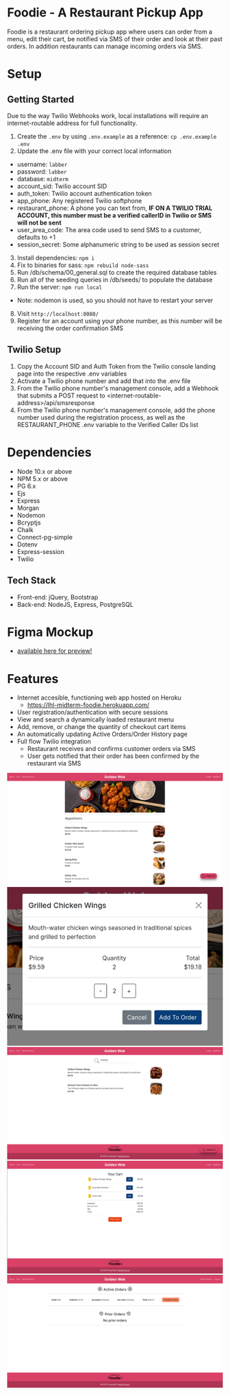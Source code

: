 Foodie - A Restaurant Pickup App
=========
Foodie is a restaurant ordering pickup app where users can order from a menu, edit their cart, be notified via SMS of their order and look at their past orders. In addition restaurants can manage incoming orders via SMS.

# Setup
## Getting Started

Due to the way Twilio Webhooks work, local installations will require an internet-routable address for full functionality.

1. Create the `.env` by using `.env.example` as a reference: `cp .env.example .env`
2. Update the .env file with your correct local information 
  - username: `labber` 
  - password: `labber` 
  - database: `midterm`
  - account_sid: Twilio account SID
  - auth_token: Twilio account authentication token
  - app_phone: Any registered Twilio softphone
  - restaurant_phone: A phone you can text from, **IF ON A TWILIO TRIAL ACCOUNT, this number must be a verified callerID in Twilio or SMS will not be sent**
  - user_area_code: The area code used to send SMS to a customer, defaults to +1
  - session_secret: Some alphanumeric string to be used as session secret
3. Install dependencies: `npm i`
4. Fix to binaries for sass: `npm rebuild node-sass`
5. Run /db/schema/00_general.sql to create the required database tables
6. Run all of the seeding queries in /db/seeds/ to populate the database
7. Run the server: `npm run local`
  - Note: nodemon is used, so you should not have to restart your server
8. Visit `http://localhost:8080/`
9. Register for an account using your phone number, as this number will be receiving the order confirmation SMS

## Twilio Setup

1. Copy the Account SID and Auth Token from the Twilio console landing page into the respective .env variables
2. Activate a Twilio phone number and add that into the .env file
3. From the Twilio phone number's management console, add a Webhook that submits a POST request to \<internet-routable-address\>/api/smsresponse
4. From the Twilio phone number's management console, add the phone number used during the registration process, as well as the RESTAURANT_PHONE .env variable to the Verified Caller IDs list

# Dependencies

- Node 10.x or above
- NPM 5.x or above
- PG 6.x
- Ejs
- Express
- Morgan
- Nodemon
- Bcryptjs
- Chalk
- Connect-pg-simple
- Dotenv
- Express-session
- Twilio

## Tech Stack
- Front-end: jQuery, Bootstrap
- Back-end: NodeJS, Express, PostgreSQL

# Figma Mockup
- [available here for preview!](https://www.figma.com/file/Z80zlJ6iuhuxJ72g0bQsYC/Assets-%2B-pages?node-id=4%3A14)


# Features

- Internet accesible, functioning web app hosted on Heroku
  - https://lhl-midterm-foodie.herokuapp.com/
- User registration/authentication with secure sessions
- View and search a dynamically loaded restaurant menu
- Add, remove, or change the quantity of checkout cart items
- An automatically updating Active Orders/Order History page 
- Full flow Twilio integration
  - Restaurant receives and confirms customer orders via SMS
  - User gets notified that their order has been confirmed by the restaurant via SMS
  
![Menu](https://github.com/robotsch/Foodie/blob/main/docs/landing-page.png)
![Select food item](https://github.com/robotsch/Foodie/blob/main/docs/select-fooditem.png)
![Search menu](https://github.com/robotsch/Foodie/blob/main/docs/search.png)
![Cart with items](https://github.com/robotsch/Foodie/blob/main/docs/cart-with-items.png)
![Order history](https://github.com/robotsch/Foodie/blob/main/docs/active-orders.png)
